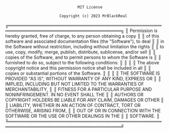                                     MIT License
                            
                            Copyright (c) 2023 MrBlackReal
                            
╔══════════════════════════════════════════════════════════════════════════════════════╗
║    Permission is hereby granted, free of charge, to any person obtaining a copy      ║
║    of this software and associated documentation files (the "Software"), to deal     ║
║    in the Software without restriction, including without limitation the rights      ║
║    to use, copy, modify, merge, publish, distribute, sublicense, and/or sell         ║
║    copies of the Software, and to permit persons to whom the Software is             ║
║    furnished to do so, subject to the following conditions:                          ║
║                                                                                      ║
║    The above copyright notice and this permission notice shall be included in all    ║
║    copies or substantial portions of the Software.                                   ║
║                                                                                      ║
║    THE SOFTWARE IS PROVIDED "AS IS", WITHOUT WARRANTY OF ANY KIND, EXPRESS OR        ║
║    IMPLIED, INCLUDING BUT NOT LIMITED TO THE WARRANTIES OF MERCHANTABILITY,          ║
║    FITNESS FOR A PARTICULAR PURPOSE AND NONINFRINGEMENT. IN NO EVENT SHALL THE       ║
║    AUTHORS OR COPYRIGHT HOLDERS BE LIABLE FOR ANY CLAIM, DAMAGES OR OTHER            ║
║    LIABILITY, WHETHER IN AN ACTION OF CONTRACT, TORT OR OTHERWISE, ARISING FROM,     ║
║    OUT OF OR IN CONNECTION WITH THE SOFTWARE OR THE USE OR OTHER DEALINGS IN THE     ║
║    SOFTWARE.                                                                         ║
╚══════════════════════════════════════════════════════════════════════════════════════╝
